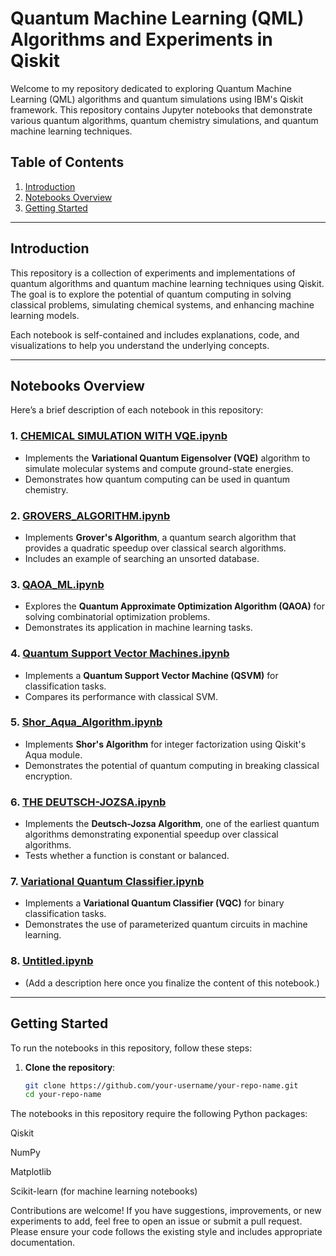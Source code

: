 # Quantum Machine Learning (QML) Algorithms and Experiments in Qiskit

Welcome to my repository dedicated to exploring Quantum Machine Learning (QML) algorithms and quantum simulations using IBM's Qiskit framework. This repository contains Jupyter notebooks that demonstrate various quantum algorithms, quantum chemistry simulations, and quantum machine learning techniques.

## Table of Contents
1. [Introduction](#introduction)
2. [Notebooks Overview](#notebooks-overview)
3. [Getting Started](#getting-started)

---

## Introduction

This repository is a collection of experiments and implementations of quantum algorithms and quantum machine learning techniques using Qiskit. The goal is to explore the potential of quantum computing in solving classical problems, simulating chemical systems, and enhancing machine learning models.

Each notebook is self-contained and includes explanations, code, and visualizations to help you understand the underlying concepts.

---

## Notebooks Overview

Here’s a brief description of each notebook in this repository:

### 1. [CHEMICAL SIMULATION WITH VQE.ipynb](#chemical-simulation-with-vqeipynb)
- Implements the **Variational Quantum Eigensolver (VQE)** algorithm to simulate molecular systems and compute ground-state energies.
- Demonstrates how quantum computing can be used in quantum chemistry.

### 2. [GROVERS_ALGORITHM.ipynb](#grovers_algorithmipynb)
- Implements **Grover's Algorithm**, a quantum search algorithm that provides a quadratic speedup over classical search algorithms.
- Includes an example of searching an unsorted database.

### 3. [QAOA_ML.ipynb](#qaoa_mlipynb)
- Explores the **Quantum Approximate Optimization Algorithm (QAOA)** for solving combinatorial optimization problems.
- Demonstrates its application in machine learning tasks.

### 4. [Quantum Support Vector Machines.ipynb](#quantum-support-vector-machinesipynb)
- Implements a **Quantum Support Vector Machine (QSVM)** for classification tasks.
- Compares its performance with classical SVM.

### 5. [Shor_Aqua_Algorithm.ipynb](#shor_aqua_algorithmipynb)
- Implements **Shor's Algorithm** for integer factorization using Qiskit's Aqua module.
- Demonstrates the potential of quantum computing in breaking classical encryption.

### 6. [THE DEUTSCH-JOZSA.ipynb](#the-deutsch-jozsaipynb)
- Implements the **Deutsch-Jozsa Algorithm**, one of the earliest quantum algorithms demonstrating exponential speedup over classical algorithms.
- Tests whether a function is constant or balanced.

### 7. [Variational Quantum Classifier.ipynb](#variational-quantum-classifieripynb)
- Implements a **Variational Quantum Classifier (VQC)** for binary classification tasks.
- Demonstrates the use of parameterized quantum circuits in machine learning.

### 8. [Untitled.ipynb](#untitledipynb)
- (Add a description here once you finalize the content of this notebook.)

---

## Getting Started

To run the notebooks in this repository, follow these steps:

1. **Clone the repository**:
   ```bash
   git clone https://github.com/your-username/your-repo-name.git
   cd your-repo-name

The notebooks in this repository require the following Python packages:

Qiskit

NumPy

Matplotlib

Scikit-learn (for machine learning notebooks)


Contributions are welcome! If you have suggestions, improvements, or new experiments to add, feel free to open an issue or submit a pull request. Please ensure your code follows the existing style and includes appropriate documentation.
